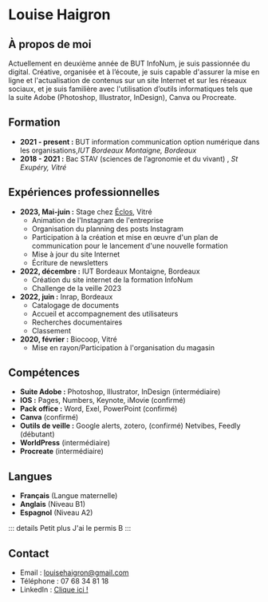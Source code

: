 # Louise Haigron

## À propos de moi
Actuellement en deuxième année de BUT InfoNum, je suis passionnée du digital. Créative, organisée et à l’écoute, je suis capable d'assurer la mise en ligne et l'actualisation de contenus sur un site Internet et sur les réseaux sociaux, et je suis familière avec l'utilisation d’outils informatiques tels que la suite Adobe (Photoshop, Illustrator, InDesign), Canva ou Procreate.

## Formation
- **2021 - present :** BUT information communication option numérique dans les organisations,*IUT Bordeaux Montaigne, Bordeaux*
- **2018 - 2021 :** Bac STAV (sciences de l’agronomie et du vivant) , *St Exupéry, Vitré*

## Expériences professionnelles
- **2023, Mai-juin :** Stage chez [Éclos](#), Vitré
  - Animation de l'Instagram de l'entreprise 
  - Organisation du planning des posts Instagram
  - Participation à la création et mise en œuvre d'un plan de communication pour le lancement d'une nouvelle formation
  - Mise à jour du site Internet 
  - Écriture de newsletters
- **2022, décembre :** IUT Bordeaux Montaigne, Bordeaux
  - Création du site internet de la formation InfoNum
  - Challenge de la veille 2023
- **2022, juin :** Inrap, Bordeaux
  - Catalogage de documents
  - Accueil et accompagnement des utilisateurs
  - Recherches documentaires
  - Classement
- **2020, février :** Biocoop, Vitré
  - Mise en rayon/Participation à l'organisation du magasin

## Compétences
- **Suite Adobe :** Photoshop, Illustrator, InDesign (intermédiaire)
- **IOS :** Pages, Numbers, Keynote, iMovie (confirmé)
- **Pack office :** Word, Exel, PowerPoint (confirmé)
- **Canva** (confirmé)
- **Outils de veille :** Google alerts, zotero, (confirmé) 
Netvibes, Feedly (débutant)
- **WorldPress** (intermédiaire)
- **Procreate** (intermédiaire)

## Langues
- **Français** (Langue maternelle)
- **Anglais** (Niveau B1)
- **Espagnol** (Niveau A2)

::: details Petit plus
J'ai le permis B
:::

## Contact
- Email : louisehaigron@gmail.com
- Téléphone : 07 68 34 81 18
- LinkedIn : [Clique ici !]([www.linkedin.com/in/louise-haigron-779989224])

